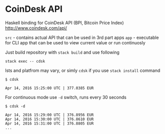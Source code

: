 # CoinDesk API 
Haskell binding for CoinDesk API  (BPI, Bitcoin Price Index) http://www.coindesk.com/api/

`src` - contains actual API that can be used in 3rd part apps
`app` - executable for CLI app that can be used to view current value or run continuosly

Just build repository with `stack build` and use following

```
stack exec -- cdsk 
```

lsts and platfrom may vary, or simly `cdsk` if you use `stack install` command

```
$ cdsk 
```
```
Apr 14, 2016 15:25:00 UTC | 377.0385 EUR
```

For continuous mode use `-d` switch, runs every 30 seconds
```
$ cdsk -d
```
```
Apr 14, 2016 15:29:00 UTC | 376.8956 EUR
Apr 14, 2016 15:30:00 UTC | 376.8610 EUR
Apr 14, 2016 15:31:00 UTC | 376.8805 EUR
...
```
